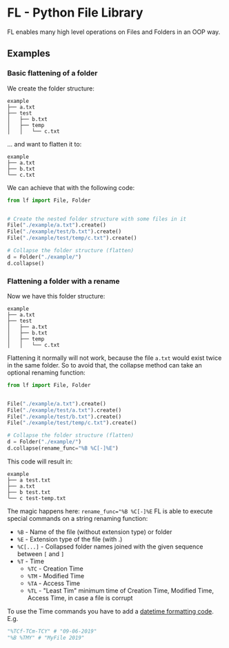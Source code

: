 # FL - Python File Library
FL enables many high level operations on Files and Folders in an OOP way.

## Examples

### Basic flattening of a folder

We create the folder structure:
```
example
├── a.txt
├── test
│   ├── b.txt
│   ├── temp
│   │   └── c.txt
```
... and want to flatten it to:
```
example
├── a.txt
├── b.txt
└── c.txt
```

We can achieve that with  the following code:

```python
from lf import File, Folder


# Create the nested folder structure with some files in it
File("./example/a.txt").create()
File("./example/test/b.txt").create()
File("./example/test/temp/c.txt").create()

# Collapse the folder structure (flatten)
d = Folder("./example/")
d.collapse()

```

### Flattening a folder with a rename

Now we have this folder structure:

```
example
├── a.txt
├── test
│   ├── a.txt
│   ├── b.txt
│   ├── temp
│   │   └── c.txt
```

Flattening it normally will not work, because the file `a.txt` would exist twice in the same folder. So to avoid that, the collapse method can take an optional renaming function:

```python
from lf import File, Folder


File("./example/a.txt").create()
File("./example/test/a.txt").create()
File("./example/test/b.txt").create()
File("./example/test/temp/c.txt").create()

# Collapse the folder structure (flatten)
d = Folder("./example/")
d.collapse(rename_func="%B %C[-]%E")

```
This code will result in:
```
example
├── a test.txt
├── a.txt
├── b test.txt
└── c test-temp.txt
```

The magic happens here: ```rename_func="%B %C[-]%E```
FL is able to execute special commands on a string renaming function:

 - `%B` - Name of the file (without extension type) or folder
 - `%E` - Extension type of the file (with .)
 - `%C[...]` - Collapsed folder names joined with the given sequence between `[` and `]`
 - `%T` - Time
   - `%TC` - Creation Time
   - `%TM` - Modified Time
   - `%TA` - Access Time
   - `%TL` - "Least Tim" minimum time of Creation Time, Modified Time, Access Time, in case a file is corrupt

To use the Time commands you have to add a [datetime formatting code](http://strftime.org/). 
E.g.
```python
"%TCf-TCm-TCY" # "09-06-2019"
"%B %TMY" # "MyFile 2019"
```
